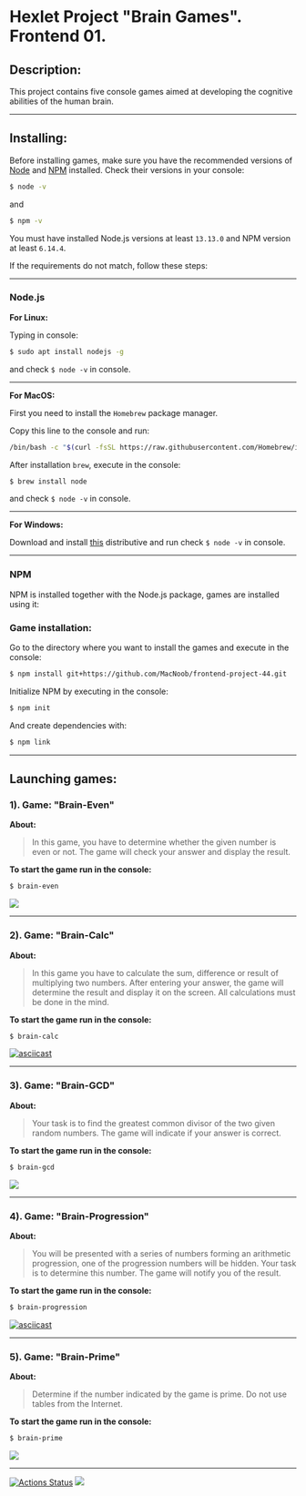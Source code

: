 # Hexlet Project "Brain Games". Frontend 01.

## Description:

This project contains five console games aimed at developing the cognitive abilities of the human brain.

___

## Installing:

Before installing games, make sure you have the recommended versions of [Node](https://nodejs.org/en/) and [NPM](https://www.npmjs.com/) installed.
Check their versions in your console:

```bash
$ node -v
```
and

```bash
$ npm -v
```

You must have installed Node.js versions at least ```13.13.0``` and NPM version at least ```6.14.4```.

If the requirements do not match, follow these steps:

___

### Node.js

**For Linux:**

Typing in console:

```bash
$ sudo apt install nodejs -g
```

and check ```$ node -v``` in console.

___

**For MacOS:**

First you need to install the ```Homebrew``` package manager.

Copy this line to the console and run:

```bash
/bin/bash -c "$(curl -fsSL https://raw.githubusercontent.com/Homebrew/install/HEAD/install.sh)"
```

After installation ```brew```, execute in the console:

```bash
$ brew install node
```
and check ```$ node -v``` in console.

___

**For Windows:**

Download and install [this](https://nodejs.org/en/download/) distributive and run check ```$ node -v``` in console.

___

### NPM

NPM is installed together with the Node.js package, games are installed using it:

### Game installation:

Go to the directory where you want to install the games and execute in the console:

```bash
$ npm install git+https://github.com/MacNoob/frontend-project-44.git
```

Initialize NPM by executing in the console:

```bash
$ npm init
```

And create dependencies with:

```bash
$ npm link
```

___


## Launching games:

### 1). Game: "Brain-Even"

**About:**

> In this game, you have to determine whether the given number is even or not. The game will check your answer and display the result.

**To start the game run in the console:**

```bash
$ brain-even
```

<a href="https://asciinema.org/a/e0NOtBdLepc1y80o5gXGKth5f" target="_blank"><img src="https://asciinema.org/a/e0NOtBdLepc1y80o5gXGKth5f.svg" /></a>

___

### 2). Game: "Brain-Calc"

**About:**

> In this game you have to calculate the sum, difference or result of multiplying two numbers. After entering your answer, the game will determine the result and display it on the screen. All calculations must be done in the mind.

**To start the game run in the console:**

```bash
$ brain-calc
```

[![asciicast](https://asciinema.org/a/zRy3lDuOcTxnV9r50im3ZjgDr.svg)](https://asciinema.org/a/zRy3lDuOcTxnV9r50im3ZjgDr)

___

### 3). Game: "Brain-GCD" 

**About:**

> Your task is to find the greatest common divisor of the two given random numbers. The game will indicate if your answer is correct.

**To start the game run in the console:**

```bash
$ brain-gcd
```

<a href="https://asciinema.org/a/s5BNpUI33tpOHYdOFGAGqKeee" target="_blank"><img src="https://asciinema.org/a/s5BNpUI33tpOHYdOFGAGqKeee.svg" /></a>

___

### 4). Game: "Brain-Progression"

**About:**

> You will be presented with a series of numbers forming an arithmetic progression, one of the progression numbers will be hidden. Your task is to determine this number. The game will notify you of the result.

**To start the game run in the console:**

```bash
$ brain-progression
```

[![asciicast](https://asciinema.org/a/HX4sijaxKAofMNIV4uL0tlBY9.svg)](https://asciinema.org/a/HX4sijaxKAofMNIV4uL0tlBY9)

___

### 5). Game: "Brain-Prime"

**About:**

> Determine if the number indicated by the game is prime. Do not use tables from the Internet.

**To start the game run in the console:**

```bash
$ brain-prime
```

<a href="https://asciinema.org/a/HX4sijaxKAofMNIV4uL0tlBY9" target="_blank"><img src="https://asciinema.org/a/HX4sijaxKAofMNIV4uL0tlBY9.svg" /></a>

___

[![Actions Status](https://github.com/MacNoob/frontend-project-44/workflows/hexlet-check/badge.svg)](https://github.com/MacNoob/frontend-project-44/actions) <a href="https://codeclimate.com/github/MacNoob/frontend-project-44/maintainability"><img src="https://api.codeclimate.com/v1/badges/940ac966ca5ce0e71d96/maintainability" /></a>
